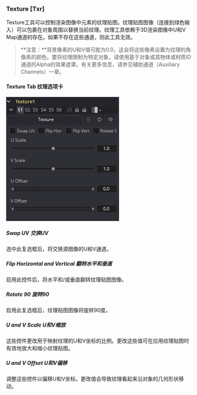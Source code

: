 ### Texture [Txr]

Texture工具可以控制渲染图像中元素的纹理贴图。纹理贴图图像（连接到绿色输入）可以包裹在对象周围以替换当前纹理。纹理工具依赖于3D渲染图像中U和V Map通道的存在。如果不存在这些通道，则此工具无效。

> **注意：**背景像素的U和V值可能为0.0，这会将这些像素设置为纹理的角像素的颜色。要将纹理限制为特定对象，请使用基于对象或其物体或材质ID通道的Alpha的效果遮罩。有关更多信息，请参见辅助通道（Auxiliary Channels）一章。

#### Texture Tab 纹理选项卡

![Txr_TextureTab](images/Txr_TextureTab.png)

##### Swap UV 交换UV

选中此复选框后，将交换源图像的U和V通道。

##### Flip Horizontal and Vertical 翻转水平和垂直

启用此控件后，将水平和/或垂直翻转纹理贴图图像。

##### Rotate 90 旋转90

启用此复选框后，纹理贴图图像将旋转90度。

##### U and V Scale U和V缩放

这些控件更改用于映射纹理的U和V坐标的比例。更改这些值可在应用纹理贴图时有效地放大和缩小纹理贴图。

##### U and V Offset U和V偏移

调整这些控件以偏移U和V坐标。更改值会导致纹理看起来沿对象的几何形状移动。